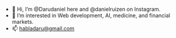 - 👋 Hi, I’m @Darudaniel here and @danielruizen on Instagram.
- 👀 I’m interested in Web development, AI, medicine, and financial markets.
- 📫 habladaru@gmail.com 
